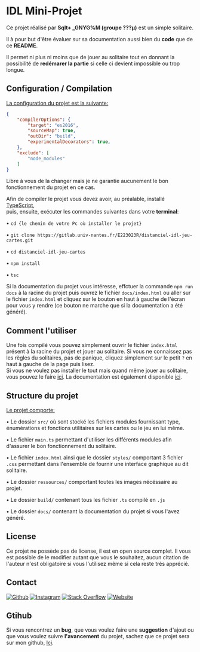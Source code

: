 # IDL Mini-Projet

Ce projet réalisé par **Sqlt+ _GNYG%M (groupe ???µ)** est un simple solitaire.

Il à pour but d'être évaluer sur sa documentation aussi bien du **code** que de ce **README**.

Il permet ni plus ni moins que de jouer au solitaire tout en donnant la possibilité de **redémarer la partie** si celle ci devient impossible ou trop longue.
<br>

## Configuration / Compilation

<ins>La configuration du projet est la suivante:</ins>
```JSON
{
    "compilerOptions": {
        "target": "es2016",
        "sourceMap": true,
        "outDir": "build",
        "experimentalDecorators": true,
    },
    "exclude": [
        "node_modules"
    ]
}
```
Libre à vous de la changer mais je ne garantie aucunement le bon fonctionnement du projet en ce cas.
<br>

Afin de compiler le projet vous devez avoir, au préalable, installé [TypeScript](https://www.typescriptlang.org/),<br>
puis, ensuite, exécuter les commandes suivantes dans votre **terminal**:

• `cd {le chemin de votre Pc où installer le projet}`

• `git clone https://gitlab.univ-nantes.fr/E223023R/distanciel-idl-jeu-cartes.git`

• `cd distanciel-idl-jeu-cartes`

• `npm install`

• `tsc`
<br>

Si la documentation du projet vous intéresse, effctuer la commande `npm run docs` à la racine du projet puis ouvrez le fichier `docs/index.html` ou aller sur le fichier `index.html` et cliquez sur le bouton en haut à gauche de l'écran pour vous y rendre (ce bouton ne marche que si la documentation a été généré).
<br>

## Comment l'utiliser

Une fois compilé vous pouvez simplement ouvrir le fichier `index.html` présent à la racine du projet et jouer au solitaire.
Si vous ne connaissez pas les règles du solitaires, pas de panique, cliquez simplement sur le petit `?` en haut à gauche de la page puis lisez.
<br>
Si vous ne voulez pas installer le tout mais quand même jouer au solitaire, vous pouvez le faire [ici](https://idlsolitaire.studio-evident.fr).
La documentation est également disponible [ici](https://idlsolitaire.studio-evident.fr/docs).
<br>

## Structure du projet

<ins>Le projet comporte:</ins>

• Le dossier `src/` où sont stocké les fichiers modules fournissant type, énumérations et fonctions utilitaires sur les cartes ou le jeu en lui même.

• Le fichier `main.ts` permettant d'utiliser les différents modules afin d'assurer le bon fonctionnement du solitaire.

• Le fichier `index.html` ainsi que le dossier `styles/` comportant 3 fichier `.css` permettant dans l'ensemble de fournir une interface graphique au dit solitaire.

• Le dossier `ressources/` comportant toutes les images nécéssaire au projet.

• Le dossier `build/` contenant tous les fichier `.ts` compilé en `.js`

• Le dossier `docs/` contenant la documentation du projet si vous l'avez généré.
<br>

## License

Ce projet ne possède pas de license, il est en open source complet.
Il vous est possible de le modifier autant que vous le souhaitez, aucun citation de l'auteur n'est obligatoire si vous l'utilisez même si cela reste très apprécié.
<br>

## Contact

[![Github](https://img.shields.io/badge/Github-%23161b22.svg?logo=Github&logoColor=white)](https://github.com/TheMisterObvious) [![Instagram](https://img.shields.io/badge/Instagram-%23E4405F.svg?logo=Instagram&logoColor=white)](https://instagram.com/th3misterobvious) [![Stack Overflow](https://img.shields.io/badge/-Stackoverflow-FE7A16?logo=stack-overflow&logoColor=white)](https://stackoverflow.com/users/20817296) [![Website](https://img.shields.io/website?down_color=red&down_message=down&up_color=green&up_message=up&url=https%3A%2F%2Fstudio-evident.fr)](https://studio-evident.fr)
<br>

## Gtihub

Si vous rencontrez un **bug**, que vous voulez faire une **suggestion** d'ajout ou que vous voulez suivre **l'avancement** du projet, sachez que ce projet sera sur mon github, [Ici](https://github.com/TheMisterObvious/IDLSolitaire).
